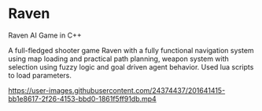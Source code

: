 # Raven
 Raven AI Game in C++

A full-fledged shooter game Raven with a fully functional navigation system using map loading and practical path planning, weapon system with selection using fuzzy logic and goal driven agent behavior. Used lua scripts to load parameters.



https://user-images.githubusercontent.com/24374437/201641415-bb1e8617-2f26-4153-bbd0-1861f5ff91db.mp4

